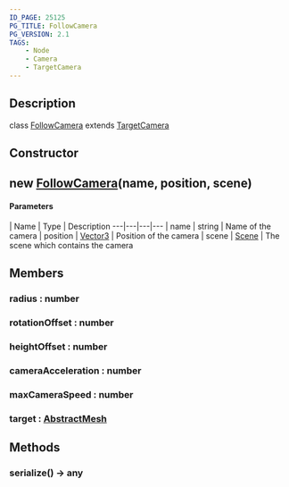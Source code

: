 ```yaml
---
ID_PAGE: 25125
PG_TITLE: FollowCamera
PG_VERSION: 2.1
TAGS:
    - Node
    - Camera
    - TargetCamera
---
```

## Description

class [FollowCamera](/classes/2.3/FollowCamera) extends [TargetCamera](/classes/2.3/TargetCamera)



## Constructor

##  new [FollowCamera](/classes/2.3/FollowCamera)(name, position, scene)



#### Parameters
 | Name | Type | Description
---|---|---|---
 | name | string |   Name of the camera
 | position | [Vector3](/classes/2.3/Vector3) |   Position of the camera
 | scene | [Scene](/classes/2.3/Scene) |   The scene which contains the camera
## Members

### radius : number



### rotationOffset : number



### heightOffset : number



### cameraAcceleration : number



### maxCameraSpeed : number



### target : [AbstractMesh](/classes/2.3/AbstractMesh)



## Methods

### serialize() &rarr; any


